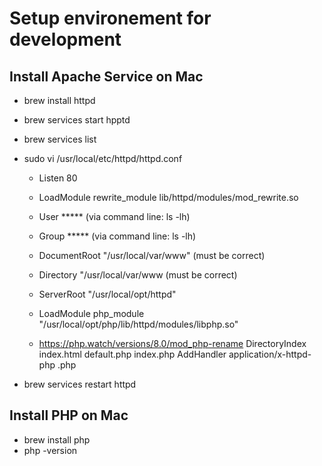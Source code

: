 # Setup environement for development

## Install Apache Service on Mac
-   brew install httpd
-   brew services start hpptd
-   brew services list
-   sudo vi /usr/local/etc/httpd/httpd.conf
    - Listen 80
    - LoadModule rewrite_module lib/httpd/modules/mod_rewrite.so
    - User ***** (via command line: ls -lh)
    - Group ***** (via command line: ls -lh)
    - DocumentRoot "/usr/local/var/www"  (must be correct)
    - Directory "/usr/local/var/www    (must be correct)
    - ServerRoot "/usr/local/opt/httpd"
    - LoadModule php_module "/usr/local/opt/php/lib/httpd/modules/libphp.so"

    - https://php.watch/versions/8.0/mod_php-rename
        <IfModule php_module>
    DirectoryIndex index.html default.php index.php
    AddHandler application/x-httpd-php .php

-   brew services restart httpd     


## Install PHP on Mac
- brew install php
- php -version
  
